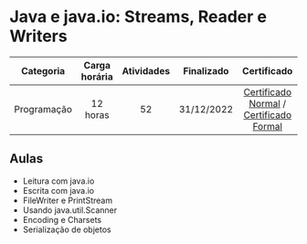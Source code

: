 # Java e java.io: Streams, Reader e Writers

Categoria | Carga horária | Atividades | Finalizado | Certificado |
:-:|:-:|:-:|:-:|:-:|
Programação | 12 horas | 52 | 31/12/2022 | [Certificado Normal](https://cursos.alura.com.br/certificate/79ba436f-81c5-4319-bb1f-7355c23f5963) / [Certificado Formal](https://cursos.alura.com.br/user/rodineicosta/course/java-trabalhando-com-io/formalCertificate)

## Aulas

- Leitura com java.io
- Escrita com java.io
- FileWriter e PrintStream
- Usando java.util.Scanner
- Encoding e Charsets
- Serialização de objetos
